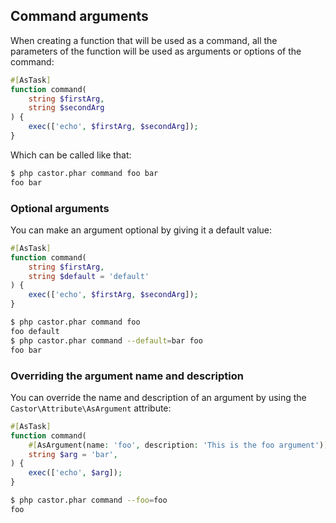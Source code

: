 ## Command arguments

When creating a function that will be used as a command, all the parameters of
the function will be used as arguments or options of the command:

```php
#[AsTask]
function command(
    string $firstArg,
    string $secondArg
) {
    exec(['echo', $firstArg, $secondArg]);
}
```

Which can be called like that:

```bash
$ php castor.phar command foo bar
foo bar
```

### Optional arguments

You can make an argument optional by giving it a default value:

```php
#[AsTask]
function command(
    string $firstArg,
    string $default = 'default'
) {
    exec(['echo', $firstArg, $secondArg]);
}
```

```bash
$ php castor.phar command foo
foo default
$ php castor.phar command --default=bar foo
foo bar
```

### Overriding the argument name and description

You can override the name and description of an argument by using
the `Castor\Attribute\AsArgument` attribute:

```php
#[AsTask]
function command(
    #[AsArgument(name: 'foo', description: 'This is the foo argument')]
    string $arg = 'bar',
) {
    exec(['echo', $arg]);
}
```

```bash
$ php castor.phar command --foo=foo
foo
```
